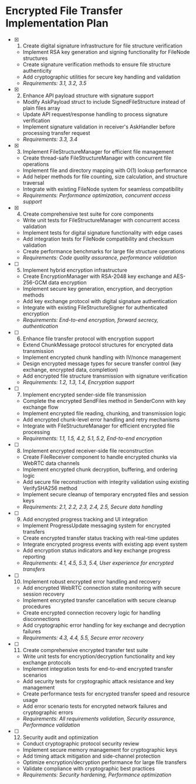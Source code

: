 # Encrypted File Transfer Implementation Plan

- [x] 1. Create digital signature infrastructure for file structure verification

  - Implement RSA key generation and signing functionality for FileNode structures
  - Create signature verification methods to ensure file structure authenticity
  - Add cryptographic utilities for secure key handling and validation
  - _Requirements: 3.1, 3.2, 3.5_

- [x] 2. Enhance API payload structure with signature support

  - Modify AskPayload struct to include SignedFileStructure instead of plain files array
  - Update API request/response handling to process signature verification
  - Implement signature validation in receiver's AskHandler before processing transfer request
  - _Requirements: 3.3, 3.4_

- [x] 3. Implement FileStructureManager for efficient file management

  - Create thread-safe FileStructureManager with concurrent file operations
  - Implement file and directory mapping with O(1) lookup performance
  - Add helper methods for file counting, size calculation, and structure traversal
  - Integrate with existing FileNode system for seamless compatibility
  - _Requirements: Performance optimization, concurrent access support_

- [x] 4. Create comprehensive test suite for core components

  - Write unit tests for FileStructureManager with concurrent access validation
  - Implement tests for digital signature functionality with edge cases
  - Add integration tests for FileNode compatibility and checksum validation
  - Create performance benchmarks for large file structure operations
  - _Requirements: Code quality assurance, performance validation_

- [ ] 5. Implement hybrid encryption infrastructure

  - Create EncryptionManager with RSA-2048 key exchange and AES-256-GCM data encryption
  - Implement secure key generation, encryption, and decryption methods
  - Add key exchange protocol with digital signature authentication
  - Integrate with existing FileStructureSigner for authenticated encryption
  - _Requirements: End-to-end encryption, forward secrecy, authentication_

- [ ] 6. Enhance file transfer protocol with encryption support

  - Extend ChunkMessage protocol structures for encrypted data transmission
  - Implement encrypted chunk handling with IV/nonce management
  - Design encrypted message types for secure transfer control (key exchange, encrypted data, completion)
  - Add encrypted file structure transmission with signature verification
  - _Requirements: 1.2, 1.3, 1.4, Encryption support_

- [ ] 7. Implement encrypted sender-side file transmission

  - Complete the encrypted SendFiles method in SenderConn with key exchange flow
  - Implement encrypted file reading, chunking, and transmission logic
  - Add encrypted chunk-level error handling and retry mechanisms
  - Integrate with FileStructureManager for efficient encrypted file processing
  - _Requirements: 1.1, 1.5, 4.2, 5.1, 5.2, End-to-end encryption_

- [ ] 8. Implement encrypted receiver-side file reconstruction

  - Create FileReceiver component to handle encrypted chunks via WebRTC data channels
  - Implement encrypted chunk decryption, buffering, and ordering logic
  - Add secure file reconstruction with integrity validation using existing VerifySHA256 method
  - Implement secure cleanup of temporary encrypted files and session keys
  - _Requirements: 2.1, 2.2, 2.3, 2.4, 2.5, Secure data handling_

- [ ] 9. Add encrypted progress tracking and UI integration

  - Implement ProgressUpdate messaging system for encrypted transfers
  - Create encrypted transfer status tracking with real-time updates
  - Integrate encrypted progress events with existing app event system
  - Add encryption status indicators and key exchange progress reporting
  - _Requirements: 4.1, 4.5, 5.3, 5.4, User experience for encrypted transfers_

- [ ] 10. Implement robust encrypted error handling and recovery

  - Add encrypted WebRTC connection state monitoring with secure session recovery
  - Implement encrypted transfer cancellation with secure cleanup procedures
  - Create encrypted connection recovery logic for handling disconnections
  - Add cryptographic error handling for key exchange and decryption failures
  - _Requirements: 4.3, 4.4, 5.5, Secure error recovery_

- [ ] 11. Create comprehensive encrypted transfer test suite

  - Write unit tests for encryption/decryption functionality and key exchange protocols
  - Implement integration tests for end-to-end encrypted transfer scenarios
  - Add security tests for cryptographic attack resistance and key management
  - Create performance tests for encrypted transfer speed and resource usage
  - Add error scenario tests for encrypted network failures and cryptographic errors
  - _Requirements: All requirements validation, Security assurance, Performance validation_

- [ ] 12. Security audit and optimization
  - Conduct cryptographic protocol security review
  - Implement secure memory management for cryptographic keys
  - Add timing attack mitigation and side-channel protection
  - Optimize encryption/decryption performance for large file transfers
  - Validate compliance with cryptographic best practices
  - _Requirements: Security hardening, Performance optimization_
